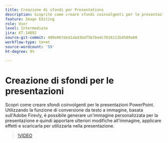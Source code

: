 ```yaml
---
title: Creazione di sfondi per Presentations
description: Scoprite come creare sfondi coinvolgenti per le presentazioni PowerPoint
feature: Image Editing
role: User
level: Intermediate
jira: KT-14892
source-git-commit: 409e067ded1abd3bdf5b7bedc7616112b4589a60
workflow-type: tm+mt
source-wordcount: '59'
ht-degree: 0%

---
```


# Creazione di sfondi per le presentazioni

Scopri come creare sfondi coinvolgenti per le presentazioni PowerPoint. Utilizzando la funzione di conversione da testo a immagine, basata sull&#39;Adobe Firevly, è possibile generare un&#39;immagine personalizzata per la presentazione e quindi apportare ulteriori modifiche all&#39;immagine, applicare effetti e scaricarla per utilizzarla nella presentazione.

>[!VIDEO](https://video.tv.adobe.com/v/3427117?quality=12&learn=on&hidetitle=true)
